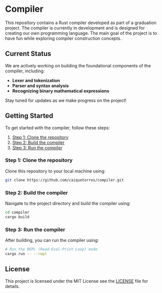# Compiler

This repository contains a Rust compiler developed as part of a graduation project. The compiler is currently in development and is designed for creating our own programming language. The main goal of the project is to have fun while exploring compiler construction concepts.

## Current Status

We are actively working on building the foundational components of the compiler, including:

- **Lexer and tokenization**
- **Parser and syntax analysis**
- **Recognizing binary mathematical expressions**

Stay tuned for updates as we make progress on the project!

## Getting Started

To get started with the compiler, follow these steps:

1. [Step 1: Clone the repository](#step-1-clone-the-repository)
2. [Step 2: Build the compiler](#step-2-build-the-compiler)
3. [Step 3: Run the compiler](#step-3-run-the-compiler)

### Step 1: Clone the repository

Clone this repository to your local machine using:

```bash
git clone https://github.com/caiquetorres/compiler.git
```

### Step 2: Build the compiler

Navigate to the project directory and build the compiler using:

```bash
cd compiler
cargo build
```

### Step 3: Run the compiler

After building, you can run the compiler using:

```bash
# Run the REPL (Read-Eval-Print Loop) mode
cargo run -- --repl
```

## License

This project is licensed under the MIT License see the [LICENSE](LICENSE) file for details.
